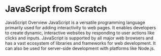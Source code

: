 
# JavaScript from Scratch


JavaScript Overview
JavaScript is a versatile programming language primarily used for adding interactivity to web pages. It enables developers to create dynamic, interactive websites by responding to user actions like clicks and inputs. JavaScript is supported by all major web browsers and has a vast ecosystem of libraries and frameworks for web development. It can also be used for server-side development with platforms like Node.js.
